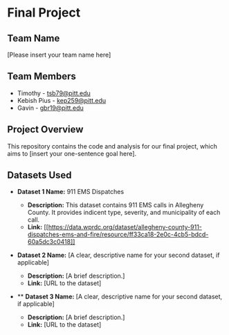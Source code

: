 # Final Project

## Team Name
[Please insert your team name here]

## Team Members
* Timothy - tsb79@pitt.edu
* Kebish Pius - kep259@pitt.edu
* Gavin - gbr19@pitt.edu

## Project Overview
This repository contains the code and analysis for our final project, which aims to [insert your one-sentence goal here].

## Datasets Used
* **Dataset 1 Name:** 911 EMS Dispatches
  * **Description:** This dataset contains 911 EMS calls in Allegheny County. It provides indicent type, severity, and municipality of each call. 
  * **Link:** [[https://data.wprdc.org/dataset/allegheny-county-911-dispatches-ems-and-fire/resource/ff33ca18-2e0c-4cb5-bdcd-60a5dc3c0418]]

* **Dataset 2 Name:** [A clear, descriptive name for your second dataset, if applicable]
  * **Description:** [A brief description.]
  * **Link:** [URL to the dataset]
 
* ** **Dataset 3 Name:** [A clear, descriptive name for your second dataset, if applicable]
  * **Description:** [A brief description.]
  * **Link:** [URL to the dataset]
